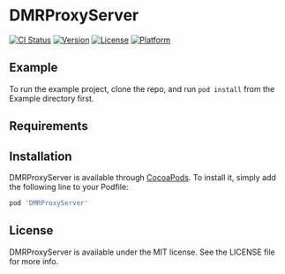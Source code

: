 # DMRProxyServer

[![CI Status](https://img.shields.io/travis/alistz/DMRProxyServer.svg?style=flat)](https://travis-ci.org/alistz/DMRProxyServer)
[![Version](https://img.shields.io/cocoapods/v/DMRProxyServer.svg?style=flat)](https://cocoapods.org/pods/DMRProxyServer)
[![License](https://img.shields.io/cocoapods/l/DMRProxyServer.svg?style=flat)](https://cocoapods.org/pods/DMRProxyServer)
[![Platform](https://img.shields.io/cocoapods/p/DMRProxyServer.svg?style=flat)](https://cocoapods.org/pods/DMRProxyServer)

## Example

To run the example project, clone the repo, and run `pod install` from the Example directory first.

## Requirements

## Installation

DMRProxyServer is available through [CocoaPods](https://cocoapods.org). To install
it, simply add the following line to your Podfile:

```ruby
pod 'DMRProxyServer'
```


## License

DMRProxyServer is available under the MIT license. See the LICENSE file for more info.
